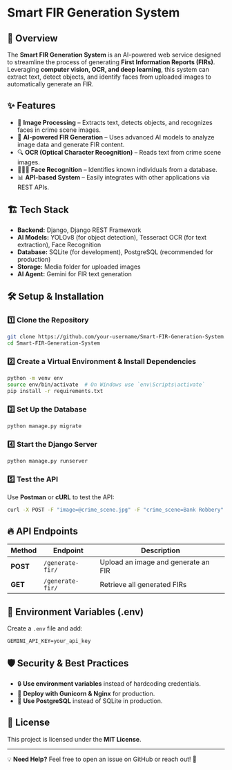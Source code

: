 # Smart FIR Generation System

## 🚀 Overview
The **Smart FIR Generation System** is an AI-powered web service designed to streamline the process of generating **First Information Reports (FIRs)**. Leveraging **computer vision, OCR, and deep learning**, this system can extract text, detect objects, and identify faces from uploaded images to automatically generate an FIR.

## ✨ Features
- 📸 **Image Processing** – Extracts text, detects objects, and recognizes faces in crime scene images.
- 🤖 **AI-powered FIR Generation** – Uses advanced AI models to analyze image data and generate FIR content.
- 🔍 **OCR (Optical Character Recognition)** – Reads text from crime scene images.
- 🧑‍🤝‍🧑 **Face Recognition** – Identifies known individuals from a database.
- 📊 **API-based System** – Easily integrates with other applications via REST APIs.

## 🏗️ Tech Stack
- **Backend:** Django, Django REST Framework
- **AI Models:** YOLOv8 (for object detection), Tesseract OCR (for text extraction), Face Recognition
- **Database:** SQLite (for development), PostgreSQL (recommended for production)
- **Storage:** Media folder for uploaded images
- **AI Agent:** Gemini for FIR text generation

## 🛠️ Setup & Installation
### **1️⃣ Clone the Repository**
```sh
git clone https://github.com/your-username/Smart-FIR-Generation-System.git
cd Smart-FIR-Generation-System
```

### **2️⃣ Create a Virtual Environment & Install Dependencies**
```sh
python -m venv env
source env/bin/activate  # On Windows use `env\Scripts\activate`
pip install -r requirements.txt
```

### **3️⃣ Set Up the Database**
```sh
python manage.py migrate
```

### **4️⃣ Start the Django Server**
```sh
python manage.py runserver
```

### **5️⃣ Test the API**
Use **Postman** or **cURL** to test the API:
```sh
curl -X POST -F "image=@crime_scene.jpg" -F "crime_scene=Bank Robbery" http://127.0.0.1:8000/generate-fir/
```

## 🔥 API Endpoints
| Method | Endpoint            | Description |
|--------|---------------------|-------------|
| **POST** | `/generate-fir/` | Upload an image and generate an FIR |
| **GET**  | `/generate-fir/` | Retrieve all generated FIRs |

## 📌 Environment Variables (.env)
Create a `.env` file and add:
```
GEMINI_API_KEY=your_api_key
```

## 🛡️ Security & Best Practices
- 🔒 **Use environment variables** instead of hardcoding credentials.
- 🚀 **Deploy with Gunicorn & Nginx** for production.
- 🏦 **Use PostgreSQL** instead of SQLite in production.

## 📜 License
This project is licensed under the **MIT License**.

---
💡 **Need Help?** Feel free to open an issue on GitHub or reach out! 🚀

